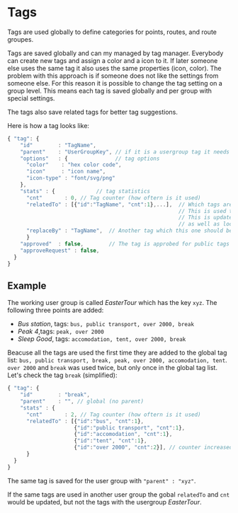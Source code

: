 Tags
======

Tags are used globally to define categories for points, routes, and route groupes.

Tags are saved globally and can my managed by tag manager.
Everybody can create new tags and assign a color and a icon to it. If later someone else uses the same tag it also uses the same properties (icon, color).
The problem with this approach is if someone does not like the settings from someone else.
For this reason it is possible to change the tag setting on a group level.
This means each tag is saved globally and per group with special settings.

The tags also save related tags for better tag suggestions.

Here is how a tag looks like:

```javascript
{ "tag": {
    "id"        : "TagName",
    "parent"    : "UserGroupKey", // if it is a usergroup tag it needs a parent
    "options"   : {               // tag options
      "color"    : "hex color code",
      "icon"     : "icon name",
      "icon-type" : "font/svg/png"
    },
    "stats" : {             // tag statistics
      "cnt"       : 0, // Tag counter (how oftern is it used)
      "relatedTo" : [{"id":"TagName", "cnt":1},...],  // Which tags are related and how often.
                                                      // This is used to give tag suggestions.
                                                      // This is updated on the global level 
                                                      // as well as local (user group level)
      "replaceBy" : "TagName",  // Another tag which this one should be replaced by...
      }
    "approved"  : false,        // The tag is approbed for public tags
    "approveRequest" : false,
  }
}
```

Example
----------
The working user group is called *EasterTour* which has the key `xyz`.
The following three points are added:
- *Bus station*, tags: `bus, public transport, over 2000, break`
- *Peak 4*,tags: `peak, over 2000`
- *Sleep Good*, tags: `accomodation, tent, over 2000, break`

Beacuse all the tags are used the first time they are added to the global tag list:
`bus, public transport, break, peak, over 2000, accomodation, tent`. `over 2000` and `break` was used twice, but only once in the global tag list. Let's check the tag `break` (simplified):

```javascript
{ "tag": {
    "id"        : "break",
    "parent"    : "", // global (no parent)
    "stats" : {
      "cnt"       : 2, // Tag counter (how oftern is it used)
      "relatedTo" : [{"id":"bus", "cnt":1},
                     {"id":"public transport", "cnt":1},
                     {"id":"accomodation", "cnt":1},
                     {"id":"tent", "cnt":1},
                     {"id":"over 2000", "cnt":2}], // counter increased
      }
  }
}
```
The same tag is saved for the user group with `"parent" : "xyz"`. 

If the same tags are used in another user group the gobal `relatedTo` and `cnt` would be updated, but not the tags with the usergroup *EasterTour*.

